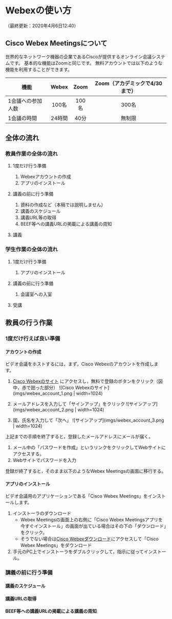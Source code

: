 # Webexの使い方

（最終更新：2020年4月6日12:40）

## Cisco Webex Meetingsについて

世界的なネットワーク機器の企業であるCiscoが提供するオンライン会議システムです。
基本的な機能はZoomと同じです。
無料アカウントでは以下のような機能を利用することができます。

| 機能              | Webex      | Zoom       | Zoom（アカデミックで4/30まで） |
| ----------------- | :--------: | :--------: | :----------------------------: |
| 1会議への参加人数 | 100名      | 100名      | 300名                          |
| 1会議の時間       | 24時間     | 40分       | 無制限                         |

## 全体の流れ

### 教員作業の全体の流れ

1. 1度だけ行う準備
    1. Webexアカウントの作成
    1. アプリのインストール

1. 講義の前に行う準備
    1. 資料の作成など（本稿では説明しません）
    1. 講義のスケジュール
    1. 講義URL等の取得
    1. BEEF等への講義URLの掲載による講義の周知

1. 講義

### 学生作業の全体の流れ

1. 1度だけ行う準備
    1. アプリのインストール

1. 講義の前に行う準備
   1. 会議室への入室

1. 受講

## 教員の行う作業

### 1度だけ行えば良い準備

#### アカウントの作成

ビデオ会議をホストするには，まず，Cisco Webexのアカウントを作成します。

1. [Cisco Webexのサイト](https://www.webex.com/ja/) にアクセスし，無料で登録のボタンをクリック（図中，赤で囲った部分）
![Cisco Webexのサイト](imgs/webex_account_1.png | width=1024)

1. メールアドレスを入力して「サインアップ」をクリック
![サインアップ](imgs/webex_account_2.png | width=1024)

1. 国，氏名を入力して「次へ」
![サインアップ](imgs/webex_account_3.png | width=1024)

上記までの手順を終了すると，登録したメールアドレスにメールが届く。

1. メール中の「パスワードを作成」というリンクをクリックしてWebサイトにアクセスする。
1. Webサイトでパスワードを入力

登録が終了すると，そのまま以下のようなWebex Meetingsの画面に移行する。

#### アプリのインストール

ビデオ会議用のアプリケーションである「Cisco Webex Meetings」をインストールします。

1. インストーラのダウンロード
    - Webex Meetingsの画面上の右側に「Cisco Webex Meetingsアプリを今すぐインストール」の画面が出ている場合はその下の「ダウンロード」をクリック。
    - そうでない場合は[Cisco Webexダウンロード](https://www.webex.com_ja/downloads.html)にアクセスして「Cisco Webex Meetings」をダウンロード
1. 手元のPC上でインストーラをダブルクリックして，指示に従ってインストール。

### 講義の前に行う準備

#### 講義のスケジュール

#### 講義URLの取得

#### BEEF等への講義URLの掲載による講義の周知

